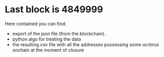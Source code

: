 # Last block is 4849999
Here contained you can find:
* export of the json file (from the blockchain).
* python algo for treating the data
* the resulting csv file with all the addresses possessing some ucrbrus onchain at the moment of closure
